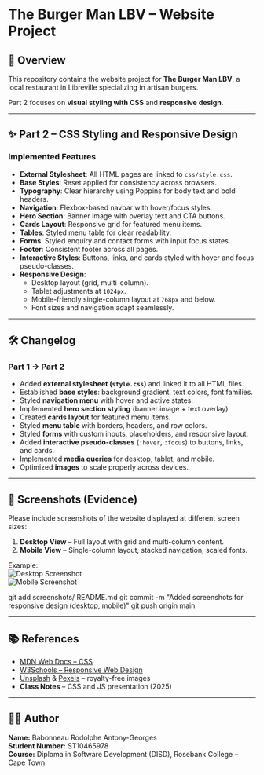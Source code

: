 # The Burger Man LBV – Website Project

## 📌 Overview
This repository contains the website project for **The Burger Man LBV**, a local restaurant in Libreville specializing in artisan burgers.  

Part 2 focuses on **visual styling with CSS** and **responsive design**.  

---

## ✨ Part 2 – CSS Styling and Responsive Design

### Implemented Features
- **External Stylesheet**: All HTML pages are linked to `css/style.css`.  
- **Base Styles**: Reset applied for consistency across browsers.  
- **Typography**: Clear hierarchy using Poppins for body text and bold headers.  
- **Navigation**: Flexbox-based navbar with hover/focus styles.  
- **Hero Section**: Banner image with overlay text and CTA buttons.  
- **Cards Layout**: Responsive grid for featured menu items.  
- **Tables**: Styled menu table for clear readability.  
- **Forms**: Styled enquiry and contact forms with input focus states.  
- **Footer**: Consistent footer across all pages.  
- **Interactive Styles**: Buttons, links, and cards styled with hover and focus pseudo-classes.  
- **Responsive Design**:  
  - Desktop layout (grid, multi-column).  
  - Tablet adjustments at `1024px`.  
  - Mobile-friendly single-column layout at `768px` and below.  
  - Font sizes and navigation adapt seamlessly.  

---

## 🛠️ Changelog

### Part 1 → Part 2
- Added **external stylesheet (`style.css`)** and linked it to all HTML files.  
- Established **base styles**: background gradient, text colors, font families.  
- Styled **navigation menu** with hover and active states.  
- Implemented **hero section styling** (banner image + text overlay).  
- Created **cards layout** for featured menu items.  
- Styled **menu table** with borders, headers, and row colors.  
- Styled **forms** with custom inputs, placeholders, and responsive layout.  
- Added **interactive pseudo-classes** (`:hover`, `:focus`) to buttons, links, and cards.  
- Implemented **media queries** for desktop, tablet, and mobile.  
- Optimized **images** to scale properly across devices.  

---

## 📸 Screenshots (Evidence)

Please include screenshots of the website displayed at different screen sizes:

1. **Desktop View** – Full layout with grid and multi-column content.  
2. **Mobile View** – Single-column layout, stacked navigation, scaled fonts. 

Example:  
![Desktop Screenshot](screenshots/desktop.png)   
![Mobile Screenshot](screenshots/mobile.png)  

git add screenshots/ README.md
git commit -m "Added screenshots for responsive design (desktop, mobile)"
git push origin main

---

## 📚 References
- [MDN Web Docs – CSS](https://developer.mozilla.org/en-US/docs/Web/CSS)  
- [W3Schools – Responsive Web Design](https://www.w3schools.com/css/css_rwd_intro.asp)  
- [Unsplash](https://unsplash.com) & [Pexels](https://pexels.com) – royalty-free images  
- **Class Notes** – CSS and JS presentation (2025)  

---

## 👨‍💻 Author
**Name:** Babonneau Rodolphe Antony-Georges  
**Student Number:** ST10465978  
**Course:** Diploma in Software Development (DISD), Rosebank College – Cape Town  
